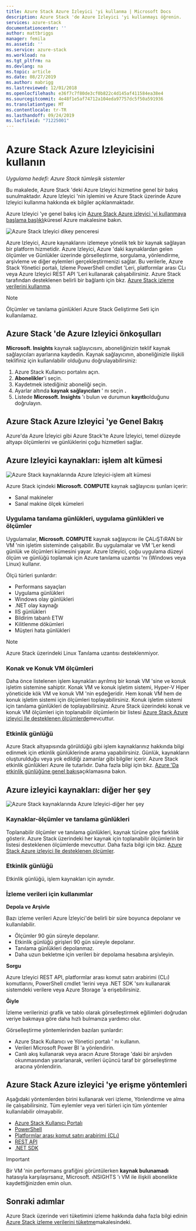 ```yaml
---
title: Azure Stack Azure Izleyici 'yi kullanma | Microsoft Docs
description: Azure Stack 'de Azure Izleyici 'yi kullanmayı öğrenin.
services: azure-stack
documentationcenter: ''
author: mattbriggs
manager: femila
ms.assetid: ''
ms.service: azure-stack
ms.workload: na
ms.tgt_pltfrm: na
ms.devlang: na
ms.topic: article
ms.date: 08/27/2019
ms.author: mabrigg
ms.lastreviewed: 12/01/2018
ms.openlocfilehash: e36f7c7f80de3cf0b822c4d145af411584ea38e4
ms.sourcegitcommit: 4e48f1e5af74712a104eda97757dc5f50a591936
ms.translationtype: MT
ms.contentlocale: tr-TR
ms.lasthandoff: 09/24/2019
ms.locfileid: "71225001"
---
```

# <a name="use-azure-monitor-on-azure-stack"></a>Azure Stack Azure Izleyicisini kullanın

*Uygulama hedefi: Azure Stack tümleşik sistemler*

Bu makalede, Azure Stack 'deki Azure Izleyici hizmetine genel bir bakış sunulmaktadır. Azure Izleyici 'nin işlemini ve Azure Stack üzerinde Azure Izleyici kullanma hakkında ek bilgiler açıklanmaktadır. 

Azure Izleyici 'ye genel bakış için [Azure Stack Azure izleyici 'yi kullanmaya başlama başlıklı](https://docs.microsoft.com/azure/monitoring-and-diagnostics/monitoring-get-started)küresel Azure makalesine bakın.

![Azure Stack Izleyici dikey penceresi](./media/azure-stack-metrics-azure-data/azs-monitor.png)

Azure Izleyici, Azure kaynaklarını izlemeye yönelik tek bir kaynak sağlayan bir platform hizmetidir. Azure Izleyici, Azure 'daki kaynaklardan gelen ölçümler ve Günlükler üzerinde görselleştirme, sorgulama, yönlendirme, arşivleme ve diğer eylemleri gerçekleştirmenizi sağlar. Bu verilerle, Azure Stack Yönetici portalı, Izleme PowerShell cmdlet 'Leri, platformlar arası CLı veya Azure Izleyici REST API 'Leri kullanarak çalışabilirsiniz. Azure Stack tarafından desteklenen belirli bir bağlantı için bkz. [Azure Stack izleme verilerini kullanma](azure-stack-metrics-monitor.md).

> [!Note]
> Ölçümler ve tanılama günlükleri Azure Stack Geliştirme Seti için kullanılamaz.

## <a name="prerequisites-for-azure-monitor-on-azure-stack"></a>Azure Stack 'de Azure Izleyici önkoşulları

**Microsoft. Insights** kaynak sağlayıcısını, aboneliğinizin teklif kaynak sağlayıcıları ayarlarına kaydedin. Kaynak sağlayıcının, aboneliğinizle ilişkili teklifiniz için kullanılabilir olduğunu doğrulayabilirsiniz:

1. Azure Stack Kullanıcı portalını açın.
2. **Abonelikler**'i seçin.
3. Kaydetmek istediğiniz aboneliği seçin.
4. Ayarlar altında **kaynak sağlayıcıları** ' nı seçin **.** 
5. Listede **Microsoft. Insights** 'ı bulun ve durumun **kayıtlı**olduğunu doğrulayın.

## <a name="overview-of-azure-monitor-on-azure-stack"></a>Azure Stack Azure Izleyici 'ye Genel Bakış

Azure'da Azure İzleyici gibi Azure Stack'te Azure İzleyici, temel düzeyde altyapı ölçümlerini ve günlüklerini çoğu hizmetleri sağlar.

## <a name="azure-monitor-sources-compute-subset"></a>Azure Izleyici kaynakları: işlem alt kümesi

![Azure Stack kaynaklarında Azure Izleyici-işlem alt kümesi](media//azure-stack-metrics-azure-data/azs-monitor-computersubset.png)

Azure Stack içindeki **Microsoft. COMPUTE** kaynak sağlayıcısı şunları içerir:
 - Sanal makineler 
 - Sanal makine ölçek kümeleri

### <a name="application---diagnostics-logs-app-logs-and-metrics"></a>Uygulama tanılama günlükleri, uygulama günlükleri ve ölçümler

Uygulamalar, **Microsoft. COMPUTE** kaynak sağlayıcısı ile ÇALıŞTıRAN bir VM 'nin işletim sisteminde çalışabilir. Bu uygulamalar ve VM 'Ler kendi günlük ve ölçümleri kümesini yayar. Azure Izleyici, çoğu uygulama düzeyi ölçüm ve günlüğü toplamak için Azure tanılama uzantısı 'nı (Windows veya Linux) kullanır.

Ölçü türleri şunlardır:
 - Performans sayaçları
 - Uygulama günlükleri
 - Windows olay günlükleri
 - .NET olay kaynağı
 - IIS günlükleri
 - Bildirim tabanlı ETW
 - Kilitlenme dökümleri
 - Müşteri hata günlükleri

> [!Note]  
> Azure Stack üzerindeki Linux Tanılama uzantısı desteklenmiyor.

### <a name="host-and-guest-vm-metrics"></a>Konak ve Konuk VM ölçümleri

Daha önce listelenen işlem kaynakları ayrılmış bir konak VM 'sine ve konuk işletim sistemine sahiptir. Konak VM ve konuk işletim sistemi, Hyper-V Hiper yöneticide kök VM ve konuk VM 'nin eşdeğeridir. Hem konak VM hem de konuk işletim sistemi için ölçümleri toplayabilirsiniz. Konuk işletim sistemi için tanılama günlükleri de toplayabilirsiniz. Azure Stack üzerindeki konak ve konuk VM ölçümleri için toplanabilir ölçümlerin bir listesi [Azure Stack Azure izleyici Ile desteklenen ölçümlerde](azure-stack-metrics-supported.md)mevcuttur. 

### <a name="activity-log"></a>Etkinlik günlüğü

Azure Stack altyapısında görüldüğü gibi işlem kaynaklarınız hakkında bilgi edinmek için etkinlik günlüklerinde arama yapabilirsiniz. Günlük, kaynakların oluşturulduğu veya yok edildiği zamanlar gibi bilgiler içerir. Azure Stack etkinlik günlükleri Azure ile tutarlıdır. Daha fazla bilgi için bkz. [Azure 'Da etkinlik günlüğüne genel bakış](https://docs.microsoft.com/azure/monitoring-and-diagnostics/monitoring-overview-activity-logs)açıklamasına bakın. 


## <a name="azure-monitor-sources-everything-else"></a>Azure izleyici kaynakları: diğer her şey

![Azure Stack kaynaklarında Azure Izleyici-diğer her şey](media//azure-stack-metrics-azure-data/azs-monitor-othersubset.png)

### <a name="resources---metrics-and-diagnostics-logs"></a>Kaynaklar-ölçümler ve tanılama günlükleri

Toplanabilir ölçümler ve tanılama günlükleri, kaynak türüne göre farklılık gösterir. Azure Stack üzerindeki her kaynak için toplanabilir ölçümlerin bir listesi desteklenen ölçümlerde mevcuttur. Daha fazla bilgi için bkz. [Azure Stack Azure izleyici Ile desteklenen ölçümler](azure-stack-metrics-supported.md).

### <a name="activity-log"></a>Etkinlik günlüğü

Etkinlik günlüğü, işlem kaynakları için aynıdır. 

### <a name="uses-for-monitoring-data"></a>İzleme verileri için kullanımlar

**Depola ve Arşivle**  

Bazı izleme verileri Azure İzleyici'de belirli bir süre boyunca depolanır ve kullanılabilir. 
 - Ölçümler 90 gün süreyle depolanır. 
 - Etkinlik günlüğü girişleri 90 gün süreyle depolanır. 
 - Tanılama günlükleri depolanmaz.
 - Daha uzun bekletme için verileri bir depolama hesabına arşivleyin.

**Sorgu**  

Azure Izleyici REST API, platformlar arası komut satırı arabirimi (CLı) komutlarını, PowerShell cmdlet 'lerini veya .NET SDK 'sını kullanarak sistemdeki verilere veya Azure Storage 'a erişebilirsiniz. 

**Ğiyle**

İzleme verilerinizi grafik ve tablo olarak görselleştirmek eğilimleri doğrudan veriye bakmaya göre daha hızlı bulmanıza yardımcı olur. 

Görselleştirme yöntemlerinden bazıları şunlardır:
 - Azure Stack Kullanıcı ve Yönetici portalı ' nı kullanın.
 - Verileri Microsoft Power BI 'a yönlendirin.
 - Canlı akış kullanarak veya aracın Azure Storage 'daki bir arşivden okunmasından yararlanarak, verileri üçüncü taraf bir görselleştirme aracına yönlendirin.

## <a name="methods-of-accessing-azure-monitor-on-azure-stack"></a>Azure Stack Azure izleyici 'ye erişme yöntemleri

Aşağıdaki yöntemlerden birini kullanarak veri izleme, Yönlendirme ve alma ile çalışabilirsiniz. Tüm eylemler veya veri türleri için tüm yöntemler kullanılabilir olmayabilir. 

 - [Azure Stack Kullanıcı Portalı](azure-stack-use-portal.md)
 - [PowerShell](https://docs.microsoft.com/azure/monitoring-and-diagnostics/insights-powershell-samples)
 - [Platformlar arası komut satırı arabirimi (CLı)](https://docs.microsoft.com/azure/monitoring-and-diagnostics/insights-cli-samples)
 - [REST API](https://docs.microsoft.com/rest/api/monitor)
 - [.NET SDK](https://www.nuget.org/packages/Microsoft.Azure.Management.Monitor)

> [!Important]  
> Bir VM 'nin performans grafiğini görüntülerken **kaynak bulunamadı** hatasıyla karşılaşırsanız, Microsoft. ıNSIGHTS 'ı VM ile ilişkili abonelikte kaydettiğinizden emin olun.

## <a name="next-steps"></a>Sonraki adımlar

Azure Stack üzerinde veri tüketimini izleme hakkında daha fazla bilgi edinin [Azure Stack izleme verilerini tüketme](azure-stack-metrics-monitor.md)makalesindeki.
